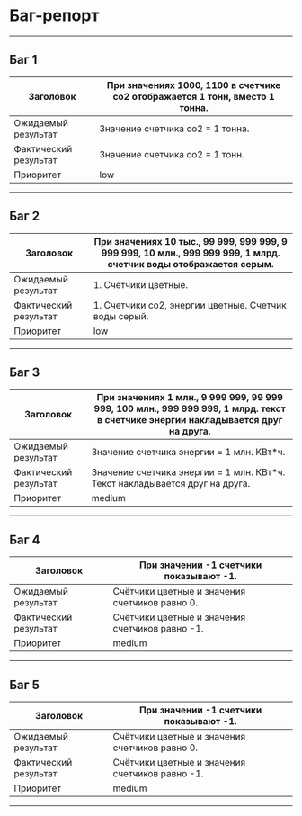 # Баг-репорт
<hr>

## Баг 1

| Заголовок             | При значениях 1000, 1100 в счетчике со2 отображается 1 тонн, вместо 1 тонна.                                                              |
|-----------------------|-------------------------------------------------------------------------------------------------------------------------------------------|
| Ожидаемый результат   | Значение счетчика co2 = 1 тонна.|
| Фактический результат | Значение счетчика co2 = 1 тонн. |
| Приоритет             | low                                                                                                                                       |
<hr>

## Баг 2

| Заголовок             | При значениях 10 тыс., 99 999, 999 999, 9 999 999, 10 млн., 999 999 999, 1 млрд. счетчик воды отображается серым. |
|-----------------------|-------------------------------------------------------------------------------------------------------------------|
| Ожидаемый результат   | 1. Счётчики цветные.                                                                                              |
| Фактический результат | 1. Счетчики co2, энергии цветные. Счетчик воды серый.                                                             |
| Приоритет             | low                                                                                                               |
<hr>

## Баг 3

| Заголовок             | При значениях 1 млн., 9 999 999, 99 999 999, 100 млн., 999 999 999, 1 млрд. текст в счетчике энергии накладывается друг на друга. |
|-----------------------|-----------------------------------------------------------------------------------------------------------------------------------|
| Ожидаемый результат   | Значение счетчика энергии = 1 млн. КВт*ч.                                                                                         |
| Фактический результат | Значение счетчика энергии = 1 млн. КВт*ч. Текст накладывается друг на друга.                                                      |
| Приоритет             | medium                                                                                                                            |
<hr>

## Баг 4

| Заголовок             | При значении -1 счетчики показывают -1.         |
|-----------------------|-------------------------------------------------|
| Ожидаемый результат   | Счётчики цветные и значения счетчиков равно 0.  |
| Фактический результат | Счётчики цветные и значения счетчиков равно -1. |
| Приоритет             | medium                                          |
<hr>

## Баг 5

| Заголовок             | При значении -1 счетчики показывают -1.         |
|-----------------------|-------------------------------------------------|
| Ожидаемый результат   | Счётчики цветные и значения счетчиков равно 0.  |
| Фактический результат | Счётчики цветные и значения счетчиков равно -1. |
| Приоритет             | medium                                          |
<hr>



